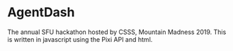# AgentDash
The annual SFU hackathon hosted by CSSS, Mountain Madness 2019. This is written in javascript using the Pixi API and html. 

